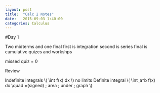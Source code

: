 ```yaml
---
layout: post
title:  "Calc 2 Notes"
date:   2015-09-03 1:40:00
categories: Calculus
---
```

#Day 1

Two midterms and one final
first is  integration
second is series
final is cumulative
quizes and workshps

missed quiz = 0

Review

Indefinite integrals
\\( \int f(x) dx \\) no limits
Definite integral
\\( \int_a^b f(x) dx \quad =(signed) \; area \; under \; graph \\)

